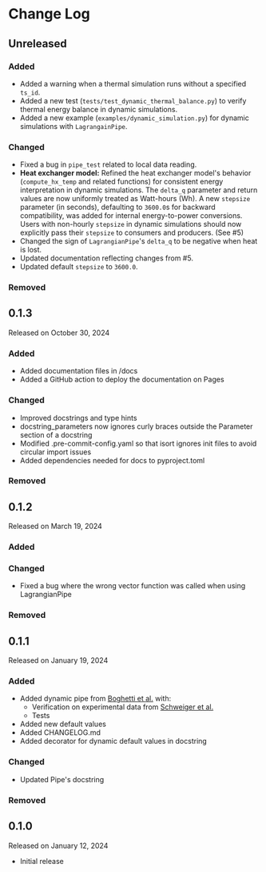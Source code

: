 # Change Log

## Unreleased

### Added

* Added a warning when a thermal simulation runs without a specified `ts_id`.
* Added a new test (`tests/test_dynamic_thermal_balance.py`) to verify thermal energy balance in dynamic simulations.
* Added a new example (`examples/dynamic_simulation.py`) for dynamic simulations with `LagrangainPipe`.

### Changed

* Fixed a bug in `pipe_test` related to local data reading.
* **Heat exchanger model:** Refined the heat exchanger model's behavior (`compute_hx_temp` and related functions) for consistent energy interpretation in dynamic simulations. The `delta_q` parameter and return values are now uniformly treated as Watt-hours (Wh). A new `stepsize` parameter (in seconds), defaulting to `3600.0`s for backward compatibility, was added for internal energy-to-power conversions. Users with non-hourly `stepsize` in dynamic simulations should now explicitly pass their `stepsize` to consumers and producers. (See #5)
* Changed the sign of `LagrangianPipe`'s `delta_q` to be negative when heat is lost.
* Updated documentation reflecting changes from #5.
* Updated default `stepsize` to `3600.0`.

### Removed


## 0.1.3

Released on October 30, 2024

### Added

* Added documentation files in /docs
* Added a GitHub action to deploy the documentation on Pages

### Changed

* Improved docstrings and type hints
* docstring_parameters now ignores curly braces outside the Parameter section of a docstring
* Modified .pre-commit-config.yaml so that isort ignores init files to avoid circular import issues 
* Added dependencies needed for docs to pyproject.toml 

### Removed


## 0.1.2

Released on March 19, 2024

### Added

### Changed

* Fixed a bug where the wrong vector function was called when using LagrangianPipe

### Removed


## 0.1.1

Released on January 19, 2024

### Added

* Added dynamic pipe from [Boghetti et al.](https://doi.org/10.1016/j.energy.2023.130169) with:
	- Verification on experimental data from [Schweiger et al.](https://doi.org/10.1016/j.energy.2018.08.193)
	- Tests
* Added new default values
* Added CHANGELOG.md
* Added decorator for dynamic default values in docstring

### Changed

* Updated Pipe's docstring

### Removed


## 0.1.0

Released on January 12, 2024

* Initial release
